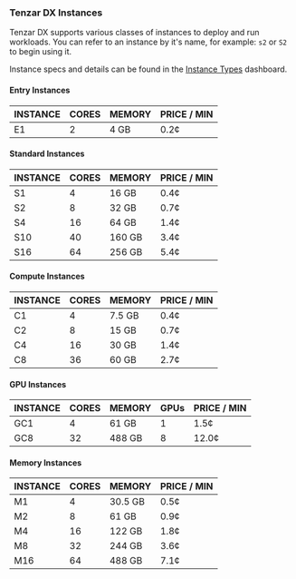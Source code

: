 
### Tenzar DX Instances

Tenzar DX supports various classes of instances to deploy and run workloads.
You can refer to an instance by it's name, for example: `s2` or `S2` to begin using it. 

Instance specs and details can be found in the [Instance Types](https://dx.tenzar.com/computing) dashboard.


#### Entry Instances

|INSTANCE	| CORES	| MEMORY | PRICE / MIN
|---------|---------|---------|---------|
|E1	|2	|4 GB	|0.2¢|

#### Standard Instances

|INSTANCE	| CORES	| MEMORY | PRICE / MIN
|---------|---------|---------|---------|
|S1	|4	| 16 GB	| 0.4¢
|S2	|8	| 32 GB	| 0.7¢
|S4	|16	| 64 GB	| 1.4¢
|S10 |	40	|160 GB	| 3.4¢
|S16	| 64	| 256 GB	| 5.4¢

#### Compute Instances

|INSTANCE	| CORES	| MEMORY | PRICE / MIN
|---------|---------|---------|---------|
|C1	|4	|7.5 GB	|0.4¢|
|C2	|8	|15 GB	|0.7¢|
|C4	|16	|30 GB|	1.4¢|
|C8	|36	|60 GB|	2.7¢|

#### GPU Instances

|INSTANCE	| CORES	| MEMORY | GPUs| PRICE / MIN
|---------|---------|---------|---------|---------|
|GC1	|4	|61 GB	|1|	1.5¢|
|GC8	|32|	488 GB|	8|	12.0¢|

#### Memory Instances

|INSTANCE	| CORES	| MEMORY | PRICE / MIN
|---------|---------|---------|---------|
|M1	|4	|30.5 GB	|0.5¢
|M2	|8	|61 GB	|0.9¢
|M4	|16	|122 GB	|1.8¢
|M8	|32	|244 GB	|3.6¢
|M16|	64	|488 GB	|7.1¢
